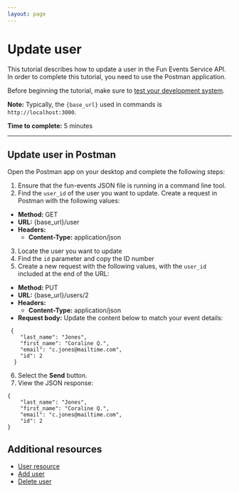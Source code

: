 ```yaml
---
layout: page
---
```


# Update user
This tutorial describes how to update a user in the Fun Events Service API. In order to complete this tutorial, you need to use the Postman application.

Before beginning the tutorial, make sure to [test your development system](getting-started.md).

**Note:** Typically, the `{base_url}` used in commands is `http://localhost:3000`.

**Time to complete:** 5 minutes

---
## Update user in Postman

Open the Postman app on your desktop and complete the following steps:

1. Ensure that the fun-events JSON file is running in a command line tool.
2. Find the `user_id` of the user you want to update. Create a request in Postman with the following values:
- **Method:** GET
- **URL:** {base_url}/user
- **Headers:**
    - **Content-Type:** application/json

3. Locate the user you want to update
4. Find the `id` parameter and copy the ID number
5. Create a new request with the following values, with the `user_id` included at the end of the URL:
- **Method:** PUT
- **URL:** {base_url}/users/2
- **Headers:**
    - **Content-Type:** application/json
- **Request body:** Update the content below to match your event details:
```shell
 {
    "last_name": "Jones",
    "first_name": "Coraline Q.",
    "email": "c.jones@mailtime.com",
    "id": 2
  }
```

6. Select the **Send** button.
7.  View the JSON response:
```shell
{
    "last_name": "Jones",
    "first_name": "Coraline Q.",
    "email": "c.jones@mailtime.com",
    "id": 2
}
```
## Additional resources

* [User resource](../api/event.md)
* [Add user](add-user.md)
* [Delete user](delete-user.md)

